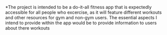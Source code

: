 *The project is intended to be a do-it-all fitness app that is expectedly accessible for all people who excercise, as it will feature different workouts and other resources for gym and non-gym users. The essential aspects I intend to provide within the app would be to provide information to users about there workouts 
